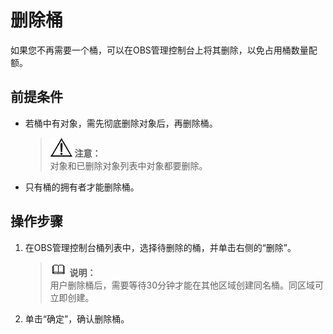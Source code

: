 # 删除桶<a name="zh-cn_topic_0045829100"></a>

如果您不再需要一个桶，可以在OBS管理控制台上将其删除，以免占用桶数量配额。

## 前提条件<a name="section13232514888"></a>

-   若桶中有对象，需先彻底删除对象后，再删除桶。

    >![](public_sys-resources/icon-notice.gif) **注意：**   
    >对象和已删除对象列表中对象都要删除。  

-   只有桶的拥有者才能删除桶。

## 操作步骤<a name="section37513361680"></a>

1.  在OBS管理控制台桶列表中，选择待删除的桶，并单击右侧的“删除”。

    >![](public_sys-resources/icon-note.gif) **说明：**   
    >用户删除桶后，需要等待30分钟才能在其他区域创建同名桶。同区域可立即创建。  

2.  单击“确定”，确认删除桶。


